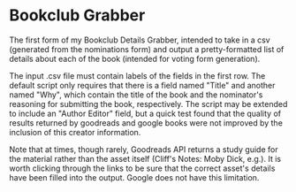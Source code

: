 # Bookclub Grabber

The first form of my Bookclub Details Grabber, intended to take in a csv (generated from the nominations form) and output a pretty-formatted list of details about each of the book (intended for voting form generation).

The input .csv file must contain labels of the fields in the first row. The default script only requires that there is a field named "Title" and another named "Why", which contain the title of the book and the nominator's reasoning for submitting the book, respectively. The script may be extended to include an "Author Editor" field, but a quick test found that the quality of results returned by goodreads and google books were not improved by the inclusion of this creator information.

Note that at times, though rarely, Goodreads API returns a study guide for the material rather than the asset itself (Cliff's Notes: Moby Dick, e.g.). It is worth clicking through the links to be sure that the correct asset's details have been filled into the output. Google does not have this limitation.